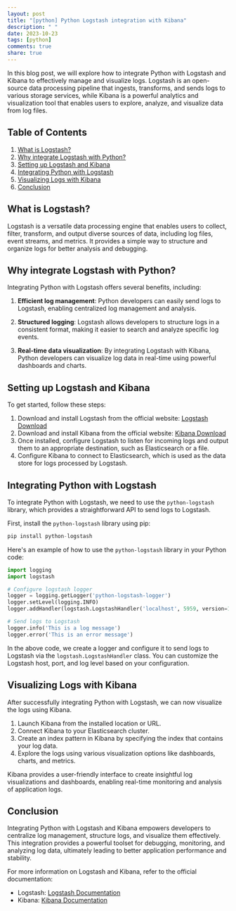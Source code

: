 ```yaml
---
layout: post
title: "[python] Python Logstash integration with Kibana"
description: " "
date: 2023-10-23
tags: [python]
comments: true
share: true
---
```


In this blog post, we will explore how to integrate Python with Logstash and Kibana to effectively manage and visualize logs. Logstash is an open-source data processing pipeline that ingests, transforms, and sends logs to various storage services, while Kibana is a powerful analytics and visualization tool that enables users to explore, analyze, and visualize data from log files.

## Table of Contents
1. [What is Logstash?](#what-is-logstash)
2. [Why integrate Logstash with Python?](#why-integrate-logstash-with-python)
3. [Setting up Logstash and Kibana](#setting-up-logstash-and-kibana)
4. [Integrating Python with Logstash](#integrating-python-with-logstash)
5. [Visualizing Logs with Kibana](#visualizing-logs-with-kibana)
6. [Conclusion](#conclusion)

## What is Logstash? <a name="what-is-logstash"></a>
Logstash is a versatile data processing engine that enables users to collect, filter, transform, and output diverse sources of data, including log files, event streams, and metrics. It provides a simple way to structure and organize logs for better analysis and debugging.

## Why integrate Logstash with Python? <a name="why-integrate-logstash-with-python"></a>
Integrating Python with Logstash offers several benefits, including:

1. **Efficient log management**: Python developers can easily send logs to Logstash, enabling centralized log management and analysis.

2. **Structured logging**: Logstash allows developers to structure logs in a consistent format, making it easier to search and analyze specific log events.

3. **Real-time data visualization**: By integrating Logstash with Kibana, Python developers can visualize log data in real-time using powerful dashboards and charts.

## Setting up Logstash and Kibana <a name="setting-up-logstash-and-kibana"></a>
To get started, follow these steps:

1. Download and install Logstash from the official website: [Logstash Download](https://www.elastic.co/downloads/logstash)
2. Download and install Kibana from the official website: [Kibana Download](https://www.elastic.co/downloads/kibana)
3. Once installed, configure Logstash to listen for incoming logs and output them to an appropriate destination, such as Elasticsearch or a file.
4. Configure Kibana to connect to Elasticsearch, which is used as the data store for logs processed by Logstash.

## Integrating Python with Logstash <a name="integrating-python-with-logstash"></a>
To integrate Python with Logstash, we need to use the `python-logstash` library, which provides a straightforward API to send logs to Logstash. 

First, install the `python-logstash` library using pip:

```python
pip install python-logstash
```

Here's an example of how to use the `python-logstash` library in your Python code:

```python
import logging
import logstash

# Configure logstash logger
logger = logging.getLogger('python-logstash-logger')
logger.setLevel(logging.INFO)
logger.addHandler(logstash.LogstashHandler('localhost', 5959, version=1))

# Send logs to Logstash
logger.info('This is a log message')
logger.error('This is an error message')
```

In the above code, we create a logger and configure it to send logs to Logstash via the `logstash.LogstashHandler` class. You can customize the Logstash host, port, and log level based on your configuration.

## Visualizing Logs with Kibana <a name="visualizing-logs-with-kibana"></a>
After successfully integrating Python with Logstash, we can now visualize the logs using Kibana.

1. Launch Kibana from the installed location or URL.
2. Connect Kibana to your Elasticsearch cluster.
3. Create an index pattern in Kibana by specifying the index that contains your log data.
4. Explore the logs using various visualization options like dashboards, charts, and metrics.

Kibana provides a user-friendly interface to create insightful log visualizations and dashboards, enabling real-time monitoring and analysis of application logs.

## Conclusion <a name="conclusion"></a>
Integrating Python with Logstash and Kibana empowers developers to centralize log management, structure logs, and visualize them effectively. This integration provides a powerful toolset for debugging, monitoring, and analyzing log data, ultimately leading to better application performance and stability.

For more information on Logstash and Kibana, refer to the official documentation:

- Logstash: [Logstash Documentation](https://www.elastic.co/guide/en/logstash/current/index.html)
- Kibana: [Kibana Documentation](https://www.elastic.co/guide/en/kibana/current/index.html)